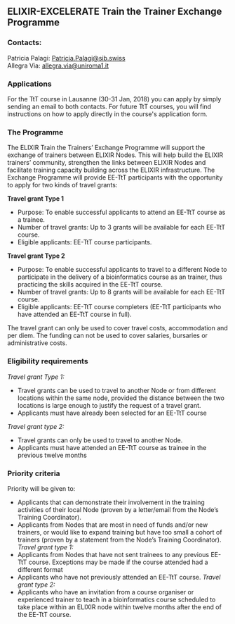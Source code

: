 ## ELIXIR-EXCELERATE Train the Trainer Exchange Programme

### Contacts: 
Patricia Palagi: Patricia.Palagi@sib.swiss <br>
Allegra Via: allegra.via@uniroma1.it

### Applications

For the TtT course in Lausanne (30-31 Jan, 2018) you can apply by simply sending an email to both contacts.
For future TtT courses, you will find instructions on how to apply directly in the course's application form. 

### The Programme

The ELIXIR Train the Trainers’ Exchange Programme will support the exchange of trainers between ELIXIR Nodes. 
This will help build the ELIXIR trainers’ community, strengthen the links between ELIXIR Nodes and facilitate training 
capacity building across the ELIXIR infrastructure. 
The Exchange Programme will provide EE-TtT participants with  the opportunity to apply for two kinds of travel grants:

**Travel grant Type 1** <br>
- Purpose: To enable successful applicants to attend an EE-TtT course as a trainee. 
- Number of travel grants: Up to 3 grants will be available for each EE-TtT course.
- Eligible applicants: EE-TtT course participants. 

**Travel grant Type 2** 
- Purpose: To enable successful applicants to travel to a different Node to participate in the delivery of  a bioinformatics course as an trainer, thus practicing the skills acquired in the EE-TtT course. 
- Number of travel grants: Up to 8 grants will be available for each EE-TtT course.
- Eligible applicants: EE-TtT course completers (EE-TtT participants who have attended an  EE-TtT course in full).

The travel grant can only be used to cover travel costs, accommodation and per diem. The funding can not be used to cover salaries, bursaries or administrative costs.

### Eligibility requirements 

*Travel grant Type 1:* <br>
- Travel grants can be used to travel to another Node or from different locations within the same node, provided the 
distance between the two locations is large enough to justify the request of a travel grant.
- Applicants must have already been selected for an EE-TtT course

*Travel grant type 2:* <br>
- Travel grants can only be used to travel to another Node.
- Applicants must have attended an EE-TtT course as trainee in the previous twelve months

### Priority criteria

Priority will be given to:

- Applicants that can demonstrate their involvement in the training activities of their local Node (proven by a letter/email from the Node’s Training Coordinator).
- Applicants from Nodes that are most in need of funds and/or new trainers, or would like to expand training but have too small a cohort of trainers (proven by  a statement from the Node’s Training Coordinator).
*Travel grant  type 1:*
- Applicants from Nodes that have not sent trainees to any previous EE-TtT course. Exceptions may be made if the course attended had a different format
- Applicants who have not previously attended an EE-TtT course.
*Travel grant type 2:*
- Applicants who have an invitation from a course organiser or experienced trainer to teach in a bioinformatics course scheduled to take place within an ELIXIR node within twelve months after the end of the EE-TtT course.

